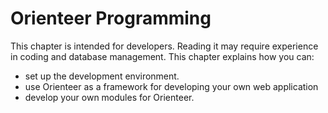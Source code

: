 # Orienteer Programming


This chapter is intended for developers. Reading it may require experience in coding and database management.
This chapter explains how you can:
* set up the development environment.
* use Orienteer as a framework for developing your own web application
* develop your own modules for Orienteer. 


